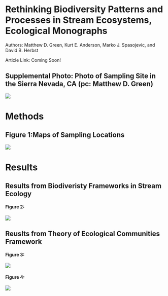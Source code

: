 # Rethinking Biodiversity Patterns and Processes in Stream Ecosystems, Ecological Monographs

Authors: Matthew D. Green, Kurt E. Anderson, Marko J. Spasojevic, and David B. Herbst

Article Link: Coming Soon!

## Supplemental Photo: Photo of Sampling Site in the Sierra Nevada, CA (pc: Matthew D. Green)
![](Images/pic.png)

# Methods 
## Figure 1:Maps of Sampling Locations
![](Figs/Picture1.png)


# Results

## Results from Biodiveristy Frameworks in Stream Ecology

#### Figure 2:

![](Figs/Rplot01.jpeg)

## Reuslts from Theory of Ecological Communities Framework

#### Figure 3:

![](Figs/Rplot_TEC1.jpg)

#### Figure 4: 

![](Figs/Rplot_TEC2.jpg)
